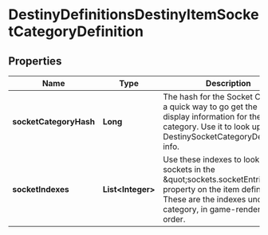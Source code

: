 
# DestinyDefinitionsDestinyItemSocketCategoryDefinition

## Properties
Name | Type | Description | Notes
------------ | ------------- | ------------- | -------------
**socketCategoryHash** | **Long** | The hash for the Socket Category: a quick way to go get the header display information for the category. Use it to look up DestinySocketCategoryDefinition info. |  [optional]
**socketIndexes** | **List&lt;Integer&gt;** | Use these indexes to look up the sockets in the \&quot;sockets.socketEntries\&quot; property on the item definition. These are the indexes under the category, in game-rendered order. |  [optional]



